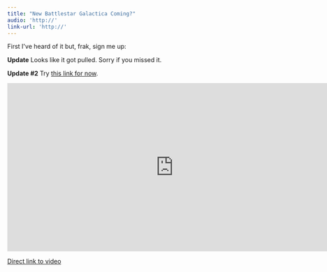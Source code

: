 ```yaml
---
title: "New Battlestar Galactica Coming?"
audio: 'http://'
link-url: 'http://'
---
```

<p>First I've heard of it but, frak, sign me up:</p>
<p><strong>Update</strong> Looks like it got pulled. Sorry if you missed it.</p>
<p><strong>Update #2</strong> Try <a href="http://indavideo.hu/video/zb39ky44bsg75">this link for now</a>.</p>
<p><iframe width="759" height="386" src="http://www.youtube.com/embed/A0ixAkA5bng" frameborder="0" allowfullscreen></iframe></p>
<p><a href="http://youtu.be/A0ixAkA5bng">Direct link to video</a></p>

